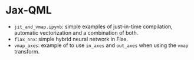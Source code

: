 # Jax-QML
 
* `jit_and_vmap.ipynb`: simple examples of just-in-time compilation, automatic vectorization and a combination of both.
* `flax_nnx`: simple hybrid neural network in Flax.
* `vmap_axes`: example of to use `in_axes` and `out_axes` when using the `vmap` transform.
